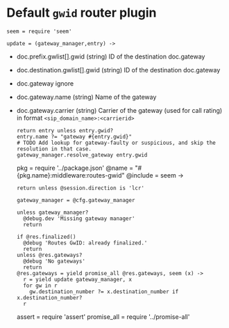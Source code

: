 Default `gwid` router plugin
============================

    seem = require 'seem'

    update = (gateway_manager,entry) ->

* doc.prefix.gwlist[].gwid (string) ID of the destination doc.gateway
* doc.destination.gwlist[].gwid (string) ID of the destination doc.gateway
* doc.gateway ignore
* doc.gateway.name (string) Name of the gateway
* doc.gateway.carrier (string) Carrier of the gateway (used for call rating) in format `<sip_domain_name>:<carrierid>`

      return entry unless entry.gwid?
      entry.name ?= "gateway #{entry.gwid}"
      # TODO Add lookup for gateway-faulty or suspicious, and skip the resolution in that case.
      gateway_manager.resolve_gateway entry.gwid

    pkg = require '../package.json'
    @name = "#{pkg.name}:middleware:routes-gwid"
    @include = seem ->

      return unless @session.direction is 'lcr'

      gateway_manager = @cfg.gateway_manager

      unless gateway_manager?
        @debug.dev 'Missing gateway manager'
        return

      if @res.finalized()
        @debug 'Routes GwID: already finalized.'
        return
      unless @res.gateways?
        @debug 'No gateways'
        return
      @res.gateways = yield promise_all @res.gateways, seem (x) ->
        r = yield update gateway_manager, x
        for gw in r
          gw.destination_number ?= x.destination_number if x.destination_number?
        r

    assert = require 'assert'
    promise_all = require '../promise-all'
